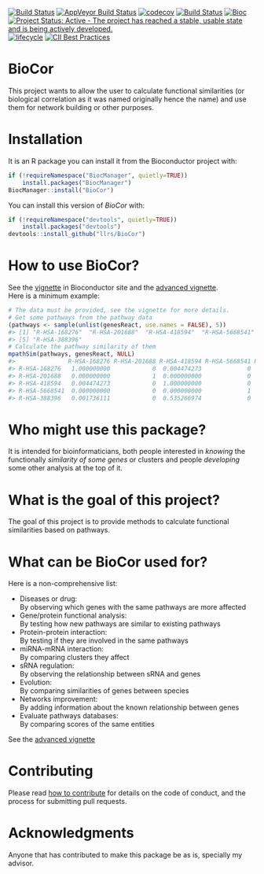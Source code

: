 
<!-- README.md is generated from README.Rmd. Please edit that file -->

<!-- badges: start -->

[![Build
Status](https://travis-ci.org/llrs/BioCor.svg?branch=master)](https://travis-ci.org/llrs/BioCor)
[![AppVeyor Build
Status](https://ci.appveyor.com/api/projects/status/github//llrs/BioCor?branch=master&svg=true)](https://ci.appveyor.com/projects/llrs/BioCor)
[![codecov](https://codecov.io/gh/llrs/BioCor/branch/master/graph/badge.svg)](https://codecov.io/gh/llrs/BioCor/)
[![Build
Status](http://www.bioconductor.org/shields/build/devel/bioc/BioCor.svg)](https://bioconductor.org/checkResults/devel/bioc-LATEST/BioCor/)
[![Bioc](http://www.bioconductor.org/shields/years-in-bioc/BioCor.svg)](https://www.bioconductor.org/packages/devel/bioc/html/BioCor.html#since)
[![Project Status: Active - The project has reached a stable, usable
state and is being actively
developed.](http://www.repostatus.org/badges/latest/active.svg)](http://www.repostatus.org/#active)
[![lifecycle](https://img.shields.io/badge/lifecycle-stable-brightgreen.svg)](https://www.tidyverse.org/lifecycle/#stable)
[![CII Best
Practices](https://bestpractices.coreinfrastructure.org/projects/1913/badge)](https://bestpractices.coreinfrastructure.org/projects/1913)
<!-- badges: end -->

# BioCor

This project wants to allow the user to calculate functional
similarities (or biological correlation as it was named originally hence
the name) and use them for network building or other purposes.

# Installation

It is an R package you can install it from the Bioconductor project
with:

``` r
if (!requireNamespace("BiocManager", quietly=TRUE))
    install.packages("BiocManager")
BiocManager::install("BioCor")
```

You can install this version of *BioCor* with:

``` r
if (!requireNamespace("devtools", quietly=TRUE))
    install.packages("devtools")
devtools::install_github("llrs/BioCor")
```

# How to use BioCor?

See the
[vignette](http://bioconductor.org/packages/release/bioc/vignettes/BioCor/inst/doc/BioCor_1_basics.html)
in Bioconductor site and the [advanced
vignette](http://bioconductor.org/packages/release/bioc/vignettes/BioCor/inst/doc/BioCor_2_advanced.html).  
Here is a minimum example:

``` r
# The data must be provided, see the vignette for more details.
# Get some pathways from the pathway data
(pathways <- sample(unlist(genesReact, use.names = FALSE), 5))
#> [1] "R-HSA-168276"  "R-HSA-201688"  "R-HSA-418594"  "R-HSA-5668541"
#> [5] "R-HSA-388396"
# Calculate the pathway similarity of them
mpathSim(pathways, genesReact, NULL)
#>               R-HSA-168276 R-HSA-201688 R-HSA-418594 R-HSA-5668541 R-HSA-388396
#> R-HSA-168276   1.000000000            0  0.004474273             0  0.001736111
#> R-HSA-201688   0.000000000            1  0.000000000             0  0.000000000
#> R-HSA-418594   0.004474273            0  1.000000000             0  0.535266974
#> R-HSA-5668541  0.000000000            0  0.000000000             1  0.000000000
#> R-HSA-388396   0.001736111            0  0.535266974             0  1.000000000
```

# Who might use this package?

It is intended for bioinformaticians, both people interested in
*knowing* the functionally *similarity of some genes* or clusters and
people *developing* some other analysis at the top of it.

# What is the goal of this project?

The goal of this project is to provide methods to calculate functional
similarities based on pathways.

# What can be BioCor used for?

Here is a non-comprehensive list:

  - Diseases or drug:  
    By observing which genes with the same pathways are more affected
  - Gene/protein functional analysis:  
    By testing how new pathways are similar to existing pathways
  - Protein-protein interaction:  
    By testing if they are involved in the same pathways
  - miRNA-mRNA interaction:  
    By comparing clusters they affect
  - sRNA regulation:  
    By observing the relationship between sRNA and genes
  - Evolution:  
    By comparing similarities of genes between species
  - Networks improvement:  
    By adding information about the known relationship between genes
  - Evaluate pathways databases:  
    By comparing scores of the same entities

See the [advanced
vignette](http://bioconductor.org/packages/release/bioc/vignettes/BioCor/inst/doc/BioCor_2_advanced.html)

# Contributing

Please read [how to contribute](.github/CONTRIBUTING.md) for details on
the code of conduct, and the process for submitting pull requests.

# Acknowledgments

Anyone that has contributed to make this package be as is, specially my
advisor.
